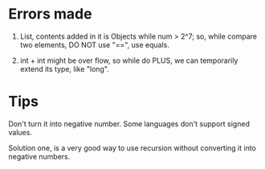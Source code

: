 # Errors made

1. List<Integer>, contents added in it is Objects while num > 2^7; so, while compare two elements, DO NOT use "==", use equals.

2. int + int might be over flow, so while do PLUS, we can temporarily extend its type, like "long".

# Tips

Don't turn it into negative number. Some languages don't support signed values.

Solution one, is a very good way to use recursion without converting it into negative numbers.
